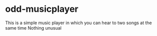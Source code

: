 # odd-musicplayer
This is a simple music player in which you can hear to two songs at the same time
Nothing unusual 
